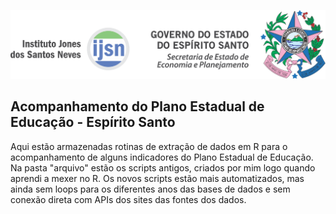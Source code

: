 <p align="center">
  <a href="http://www.ijsn.es.gov.br/">
    <img src="https://github.com/iagocnunes/pnadc_PEE/blob/main/Logo_IJSN-Brasao-SEP_Horizontal-color.png" width="940" alt="Instituto Jones dos Santos Neves">
  </a>
</p>

## Acompanhamento do Plano Estadual de Educação - Espírito Santo

Aqui estão armazenadas rotinas de extração de dados em R para o acompanhamento de alguns indicadores do Plano Estadual de Educação.
Na pasta "arquivo" estão os scripts antigos, criados por mim logo quando aprendi a mexer no R.
Os novos scripts estão mais automatizados, mas ainda sem loops para os diferentes anos das bases de dados e sem conexão direta com APIs dos sites das fontes dos dados.

